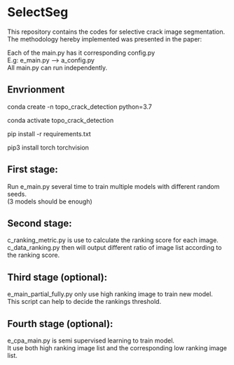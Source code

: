 # SelectSeg
This repository contains the codes for selective crack image segmentation. The methodology hereby implemented was presented in the paper:



Each of the main.py has it corresponding config.py  
E.g: e_main.py —> a_config.py  
All main.py can run independently.

## Envrionment
conda create -n topo_crack_detection python=3.7

conda activate topo_crack_detection

pip install -r requirements.txt

pip3 install torch torchvision

## First stage:
Run e_main.py several time to train multiple models with different random seeds.  
(3 models should be enough)

## Second stage: 
 c_ranking_metric.py is use to calculate the ranking score for each image.  
c_data_ranking.py then will output different ratio of image list according to the ranking score.

## Third stage (optional):
e_main_partial_fully.py only use high ranking image to train new model.  
This script can help to decide the rankings threshold.

## Fourth stage (optional):
e_cpa_main.py is semi supervised learning to train model.  
It use both high ranking image list and the corresponding low ranking image list.

